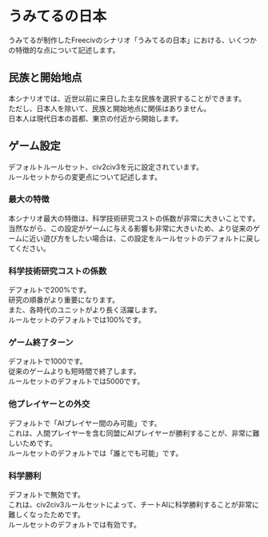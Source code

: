 # うみてるの日本
うみてるが制作したFreecivのシナリオ「うみてるの日本」における、いくつかの特徴的な点について記述します。
## 民族と開始地点
本シナリオでは、近世以前に来日した主な民族を選択することができます。  
ただし、日本人を除いて、民族と開始地点に関係はありません。  
日本人は現代日本の首都、東京の付近から開始します。
## ゲーム設定
デフォルトルールセット、civ2civ3を元に設定されています。  
ルールセットからの変更点について記述します。
### 最大の特徴
本シナリオ最大の特徴は、科学技術研究コストの係数が非常に大きいことです。  
当然ながら、この設定がゲームに与える影響も非常に大きいため、より従来のゲームに近い遊び方をしたい場合は、この設定をルールセットのデフォルトに戻してください。
### 科学技術研究コストの係数
デフォルトで200%です。  
研究の順番がより重要になります。  
また、各時代のユニットがより長く活躍します。  
ルールセットのデフォルトでは100%です。
### ゲーム終了ターン
デフォルトで1000です。  
従来のゲームよりも短時間で終了します。  
ルールセットのデフォルトでは5000です。
### 他プレイヤーとの外交
デフォルトで「AIプレイヤー間のみ可能」です。  
これは、人間プレイヤーを含む同盟にAIプレイヤーが勝利することが、非常に難しいためです。  
ルールセットのデフォルトでは「誰とでも可能」です。
### 科学勝利
デフォルトで無効です。  
これは、civ2civ3ルールセットによって、チートAIに科学勝利することが非常に難しくなったためです。  
ルールセットのデフォルトでは有効です。
